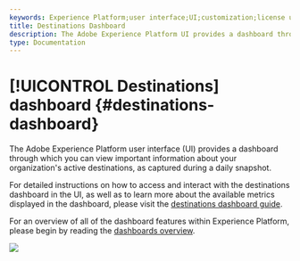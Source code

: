 ```yaml
---
keywords: Experience Platform;user interface;UI;customization;license usage dashboard;dashboard;license usage;entitlement;consumption
title: Destinations Dashboard
description: The Adobe Experience Platform UI provides a dashboard through which you can view important information about your organization's active destinations. 
type: Documentation
---
```


# [!UICONTROL Destinations] dashboard {#destinations-dashboard}

The Adobe Experience Platform user interface (UI) provides a dashboard through which you can view important information about your organization's active destinations, as captured during a daily snapshot. 

For detailed instructions on how to access and interact with the destinations dashboard in the UI, as well as to learn more about the available metrics displayed in the dashboard, please visit the [destinations dashboard guide](../dashboards/guides/destinations.md).  

For an overview of all of the dashboard features within Experience Platform, please begin by reading the [dashboards overview](../../dashboards/home.md).

![](images/destinations-dashboard/dashboard-overview.png)